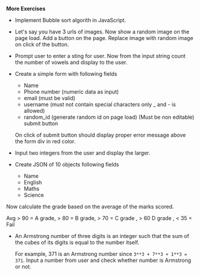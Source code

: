 **More Exercises**

- Implement Bubble sort algorith in JavaScript.

- Let's say you have 3 urls of images. Now show a random image on the page load. Add a button on the page. Replace image with random image on click of the button.

- Prompt user to enter a sting for user. Now from the input string count the number of vowels and display to the user.

- Create a simple form with following fields
  
  - Name
  - Phone number (numeric data as input)
  - email (must be valid)
  - username (must not contain special characters only _ and - is allowed)
  - random_id (generate random id on page load) (Must be non editable)
  submit button

  On click of submit button should display proper error message above the form div in red color.

- Input two integers from the user and display the larger.

- Create JSON of 10 objects following fields
  - Name
  - English
  - Maths
  - Science

Now calculate the grade based on the average of the marks scored.

Avg   > 90 = A grade, > 80 = B grade,  > 70 = C grade , > 60 D grade , < 35 = Fail


- An Armstrong number of three digits is an integer such that the sum of the cubes of its digits is equal to the number itself.

  For example, 371 is an Armstrong number since `3**3 + 7**3 + 1**3 = 371`.
  Input a number from user and check whether number is Armstrong or not.
